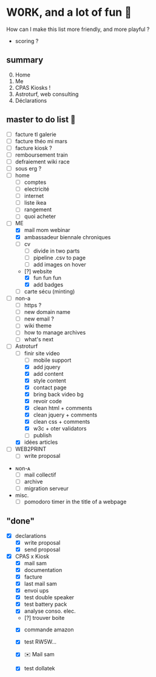 # W0RK, and a lot of fun 🥳 
How can I make this list more friendly, and more playful ?

* scoring ?
## summary
0. Home
0. Me
1. CPAS Kiosks !
2. Astroturf, web consulting
3. Déclarations

## master to do list 😤 
* [ ] facture tl galerie
* [ ] facture théo mi mars
* [ ] facture kiosk ?
* [ ] remboursement train
* [ ] defraiement wiki race
* [ ] sous erg ? 
* [ ] home
    * [ ] comptes
    * [ ] electricité
    * [ ] internet
    * [ ] liste ikea
    * [ ] rangement
    * [ ] quoi acheter
* [ ] ME
    * [x] mail mom webinar
    * [x] ambassadeur biennale chroniques
    * [ ] cv
        * [ ] divide in two parts
        * [ ] pipeline .csv to page
        * [ ] add images on hover
    * [?] website
        * [x] fun fun fun
        * [x] add badges
    * [ ] carte sécu (minting)
* [ ] non-a
    * [ ] https ?
    * [ ] new domain name
    * [ ] new email ?
    * [ ] wiki theme
    * [ ] how to manage archives
    * [ ] what's next
* [ ] Astroturf
    * [ ] finir site video
        * [ ] mobile support
        * [x] add jquery
        * [x] add content
        * [x] style content
        * [x] contact page
        * [x] bring back video bg
        * [x] revoir code
        * [x] clean html + comments
        * [x] clean jquery + comments
        * [x] clean css + comments
        * [x] w3c + oter validators
        * [ ] publish
    * [x] idées articles
* [ ] WEB2PRINT
    * [ ] write proposal
* ɴon-ᴀ
    * [ ] mail collectif
    * [ ] archive
    * [ ] migration serveur
* misc.
    * [ ] pomodoro timer in the title of a webpage

## "done"
* [x] declarations
    * [x] write proposal
    * [x] send proposal
* [x] CPAS x Kiosk
    * [x] mail sam
    * [x] documentation
    * [x] facture
    * [x] last mail sam
    * [x] envoi ups
    * [x] test double speaker
    * [x] test battery pack
    * [x] analyse conso. elec.
    * [?] trouver boite
    * [x] commande amazon
    * [x] test RW5W...
    * [x] ✉️ Mail sam
    * [x] test dollatek

